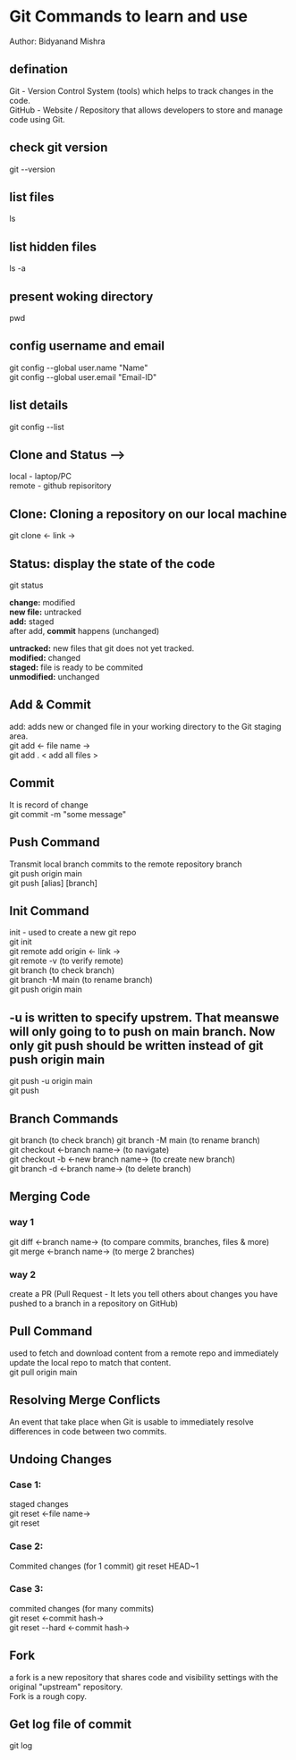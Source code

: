 # Git Commands to learn and use

Author: Bidyanand Mishra <br/>

<h2>defination</h2>

Git - Version Control System (tools) which helps to track changes in the code. <br/>
GitHub - Website / Repository that allows developers to store and manage code using Git. <br/>

<h2>check git version</h2>

git --version <br/>

<h2>list files</h2>

ls <br/>

<h2>list hidden files</h2>

ls -a <br/>

<h2>present woking directory</h2>

pwd <br/>

<h2>config username and email</h2>

git config --global user.name "Name" <br/>
git config --global user.email "Email-ID" <br/>

<h2>list details</h2>

git config --list <br/>

<h2>Clone and Status --></h2>

local - laptop/PC <br/>
remote - github repisoritory <br/>

<h2>Clone: Cloning a repository on our local machine</h2>

git clone <- link -> <br/>

<h2>Status: display the state of the code</h2>

git status <br/>

<b>change:</b> modified <br/>
<b>new file:</b> untracked <br/>
<b>add:</b> staged <br/>
after add, <b>commit</b> happens (unchanged) <br/>

<b>untracked:</b> new files that git does not yet tracked. <br/>
<b>modified:</b> changed <br/>
<b>staged:</b> file is ready to be commited <br/>
<b>unmodified:</b> unchanged <br/>

<h2>Add & Commit</h2>

add: adds new or changed file in your working directory to the Git staging area. <br/>
git add <- file name -> <br/>
git add . < add all files > <br/>

<h2>Commit </h2>
It is record of change <br/>
git commit -m "some message" <br/>

<h2>Push Command</h2>

Transmit local branch commits to the remote repository branch <br/>
git push origin main <br/>
git push [alias] [branch] <br/>

<h2>Init Command</h2>

init - used to create a new git repo <br/>
git init <br/>
git remote add origin <- link -> <br/>
git remote -v (to verify remote) <br/>
git branch (to check branch) <br/>
git branch -M main (to rename branch) <br/>
git push origin main <br/>

<h2>-u is written to specify upstrem. That meanswe will only going to to push on main branch. Now only git push should be written instead of git push origin main </h2>

git push -u origin main <br/>
git push

<h2>Branch Commands</h2>

git branch (to check branch)
git branch -M main (to rename branch) <br/>
git checkout <-branch name-> (to navigate) <br/>
git checkout -b <-new branch name-> (to create new branch) <br/>
git branch -d <-branch name-> (to delete branch) <br/>

<h2>Merging Code</h2>
<h3>way 1</h3>
git diff <-branch name-> (to compare commits, branches, files & more) <br/>
git merge <-branch name-> (to merge 2 branches) <br/>

<h3>way 2</h3>
create a PR (Pull Request - It lets you tell others about changes you have pushed to a branch in a repository on GitHub)

<h2>Pull Command</h2>
used to fetch and download content from a remote repo and immediately update the local repo to match that content. <br/>
git pull origin main

<h2>Resolving Merge Conflicts</h2>
An event that take place when Git is usable to immediately resolve differences in code between two commits.

<h2>Undoing Changes</h2>
<h3>Case 1:</h3> staged changes <br/>
git reset <-file name-> <br/>
git reset <br/>

<h3>Case 2:</h3> Commited changes (for 1 commit)
git reset HEAD~1 <br/>

<h3>Case 3:</h3> commited changes (for many commits) <br/>
git reset <-commit hash-> <br/>
git reset --hard <-commit hash-> <br/>

<h2>Fork</h2>
a fork is a new repository that shares code and visibility settings with the original "upstream" repository. <br/>
Fork is a rough copy. <br/>

<h2>Get  log file of commit</h2>
git log
